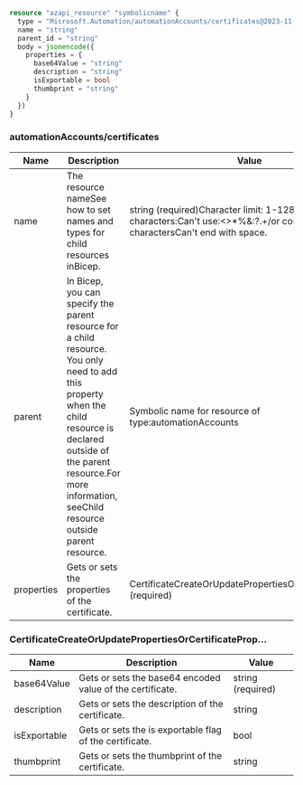 ```terraform
resource "azapi_resource" "symbolicname" {
  type = "Microsoft.Automation/automationAccounts/certificates@2023-11-01"
  name = "string"
  parent_id = "string"
  body = jsonencode({
    properties = {
      base64Value = "string"
      description = "string"
      isExportable = bool
      thumbprint = "string"
    }
  })
}

```

### automationAccounts/certificates

| Name | Description | Value |
|-|-|-|
| name | The resource nameSee how to set names and types for child resources inBicep. | string (required)Character limit: 1-128Valid characters:Can't use:<>*%&:\?.+/or control charactersCan't end with space. |
| parent | In Bicep, you can specify the parent resource for a child resource. You only need to add this property when the child resource is declared outside of the parent resource.For more information, seeChild resource outside parent resource. | Symbolic name for resource of type:automationAccounts |
| properties | Gets or sets the properties of the certificate. | CertificateCreateOrUpdatePropertiesOrCertificateProp...(required) |


### CertificateCreateOrUpdatePropertiesOrCertificateProp...

| Name | Description | Value |
|-|-|-|
| base64Value | Gets or sets the base64 encoded value of the certificate. | string (required) |
| description | Gets or sets the description of the certificate. | string |
| isExportable | Gets or sets the is exportable flag of the certificate. | bool |
| thumbprint | Gets or sets the thumbprint of the certificate. | string |


